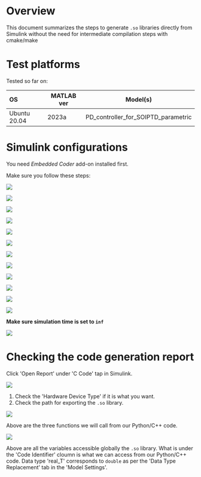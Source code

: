 # Overview

This document summarizes the steps to generate `.so` libraries directly from Simulink without the need for intermediate compilation steps with cmake/make

# Test platforms

Tested so far on:


| OS           | MATLAB ver | Model(s)                            |
| :------------- | ------------ | ------------------------------------- |
| Ubuntu 20.04 | 2023a      | PD_controller_for_SOIPTD_parametric |

# Simulink configurations

You need *Embedded Coder* add-on installed first.

Make sure you follow these steps:

![](assets/1.png)

![](assets/2.png)

![](assets/3.png)

![](assets/4.png)

![](assets/5.png)

![](assets/6.png)

![](assets/7.png)

![](assets/8.png)

![](assets/9.png)

![](assets/10.png)

![](assets/11.png)

![](assets/12.png)

**Make sure simulation time is set to `inf`**

![](assets/13.png)

# Checking the code generation report

Click 'Open Report' under 'C Code' tap in Simulink.

![](assets/14.png)

1. Check the 'Hardware Device Type' if it is what you want.
2. Check the path for exporting the `.so` library.

![](assets/15.png)

Above are the three functions we will call from our Python/C++ code.

![](assets/16.png)

Above are all the variables accessible globally the `.so` library. What is under the 'Code Identifier' cloumn is what we can access from our Python/C++ code. Data type 'real_T' corresponds to `double` as per the 'Data Type Replacement' tab in the 'Model Settings'.
